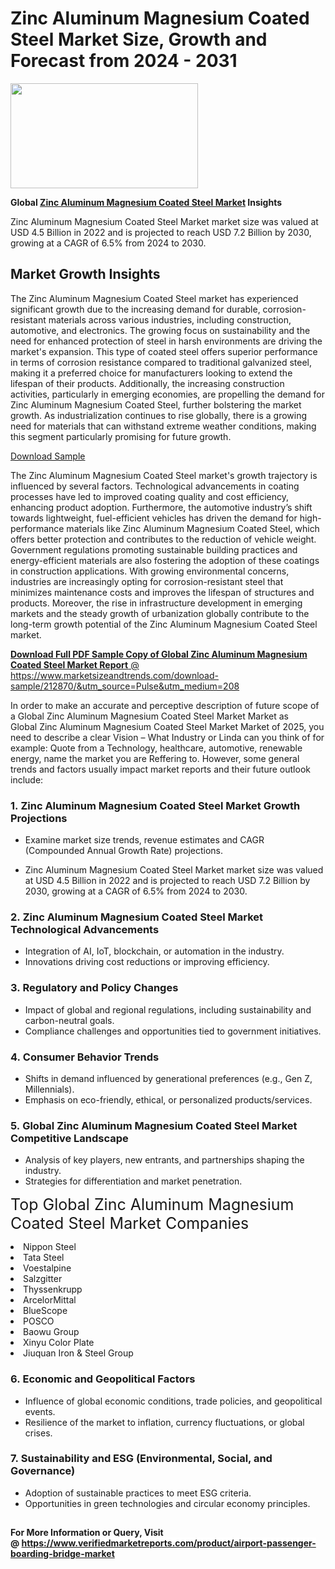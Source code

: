 <H1>Zinc Aluminum Magnesium Coated Steel Market Size, Growth and Forecast from 2024 - 2031</H1><img class="aligncenter size-medium wp-image-584254" src="https://thirdeyenews.in/wp-content/uploads/2024/09/Global-Market-Research-300x168.jpeg" alt="" width="300" height="168" /><p><strong>Global&nbsp;<a href="https://www.marketsizeandtrends.com/download-sample/212870/&amp;utm_source=Pulse&amp;utm_medium=208">Zinc Aluminum Magnesium Coated Steel Market</a> Insights</strong></p><p>Zinc Aluminum Magnesium Coated Steel Market market size was valued at USD 4.5 Billion in 2022 and is projected to reach USD 7.2 Billion by 2030, growing at a CAGR of 6.5% from 2024 to 2030.</p><p><h2>Market Growth Insights</h2> <p>The Zinc Aluminum Magnesium Coated Steel market has experienced significant growth due to the increasing demand for durable, corrosion-resistant materials across various industries, including construction, automotive, and electronics. The growing focus on sustainability and the need for enhanced protection of steel in harsh environments are driving the market's expansion. This type of coated steel offers superior performance in terms of corrosion resistance compared to traditional galvanized steel, making it a preferred choice for manufacturers looking to extend the lifespan of their products. Additionally, the increasing construction activities, particularly in emerging economies, are propelling the demand for Zinc Aluminum Magnesium Coated Steel, further bolstering the market growth. As industrialization continues to rise globally, there is a growing need for materials that can withstand extreme weather conditions, making this segment particularly promising for future growth.</p> <p><a href="#">Download Sample</a></p> <p>The Zinc Aluminum Magnesium Coated Steel market's growth trajectory is influenced by several factors. Technological advancements in coating processes have led to improved coating quality and cost efficiency, enhancing product adoption. Furthermore, the automotive industry’s shift towards lightweight, fuel-efficient vehicles has driven the demand for high-performance materials like Zinc Aluminum Magnesium Coated Steel, which offers better protection and contributes to the reduction of vehicle weight. Government regulations promoting sustainable building practices and energy-efficient materials are also fostering the adoption of these coatings in construction applications. With growing environmental concerns, industries are increasingly opting for corrosion-resistant steel that minimizes maintenance costs and improves the lifespan of structures and products. Moreover, the rise in infrastructure development in emerging markets and the steady growth of urbanization globally contribute to the long-term growth potential of the Zinc Aluminum Magnesium Coated Steel market.</p> <p><a href="#"></p><p><span class=""><strong>Download Full PDF Sample Copy of Global Zinc Aluminum Magnesium Coated Steel Market Report</strong> @ <a href="https://www.marketsizeandtrends.com/download-sample/212870/&amp;utm_source=Pulse&amp;utm_medium=208" target="_blank">https://www.marketsizeandtrends.com/download-sample/212870/&amp;utm_source=Pulse&amp;utm_medium=208</a></span></p><p>In order to make an accurate and perceptive description of future scope of a Global&nbsp;Zinc Aluminum Magnesium Coated Steel Market Market as Global&nbsp;Zinc Aluminum Magnesium Coated Steel Market Market of 2025, you need to describe a clear Vision &ndash; What Industry or Linda can you think of for example: Quote from a Technology, healthcare, automotive, renewable energy, name the market you are Reffering to. However, some general trends and factors usually impact market reports and their future outlook include:</p><h3>1.&nbsp;<strong>Zinc Aluminum Magnesium Coated Steel Market Growth Projections</strong></h3><ul><li>Examine market size trends, revenue estimates and CAGR (Compounded Annual Growth Rate) projections.</li><li><p>Zinc Aluminum Magnesium Coated Steel Market market size was valued at USD 4.5 Billion in 2022 and is projected to reach USD 7.2 Billion by 2030, growing at a CAGR of 6.5% from 2024 to 2030.</p></li></ul><h3>2.&nbsp;<strong>Zinc Aluminum Magnesium Coated Steel Market Technological Advancements</strong></h3><ul><li>Integration of AI, IoT, blockchain, or automation in the industry.</li><li>Innovations driving cost reductions or improving efficiency.</li></ul><h3>3.&nbsp;<strong>Regulatory and Policy Changes</strong></h3><ul><li>Impact of global and regional regulations, including sustainability and carbon-neutral goals.</li><li>Compliance challenges and opportunities tied to government initiatives.</li></ul><h3>4.&nbsp;<strong>Consumer Behavior Trends</strong></h3><ul><li>Shifts in demand influenced by generational preferences (e.g., Gen Z, Millennials).</li><li>Emphasis on eco-friendly, ethical, or personalized products/services.</li></ul><h3>5.&nbsp;<strong>Global Zinc Aluminum Magnesium Coated Steel Market Competitive Landscape</strong></h3><ul><li>Analysis of key players, new entrants, and partnerships shaping the industry.</li><li>Strategies for differentiation and market penetration.</li></ul><p data-pm-slice="1 1 []"><span style="color: inherit; font-family: inherit; font-size: 25px;">Top Global Zinc Aluminum Magnesium Coated Steel Market Companies</span></p><div class="" data-test-id=""><p><li>Nippon Steel</li><li> Tata Steel</li><li> Voestalpine</li><li> Salzgitter</li><li> Thyssenkrupp</li><li> ArcelorMittal</li><li> BlueScope</li><li> POSCO</li><li> Baowu Group</li><li> Xinyu Color Plate</li><li> Jiuquan Iron & Steel Group</li></p></div><h3>6.&nbsp;<strong>Economic and Geopolitical Factors</strong></h3><ul><li>Influence of global economic conditions, trade policies, and geopolitical events.</li><li>Resilience of the market to inflation, currency fluctuations, or global crises.</li></ul><h3>7.&nbsp;<strong>Sustainability and ESG (Environmental, Social, and Governance)</strong></h3><ul><li>Adoption of sustainable practices to meet ESG criteria.</li><li>Opportunities in green technologies and circular economy principles.</li></ul><h2><strong style="font-size: 14px;">For More Information or Query, Visit @&nbsp;</strong><a style="background-color: #ffffff; font-size: 14px;" href="https://www.marketsizeandtrends.com/report/zinc-aluminum-magnesium-coated-steel-market/" target="_blank">https://www.verifiedmarketreports.com/product/airport-passenger-boarding-bridge-market</a></h2>
